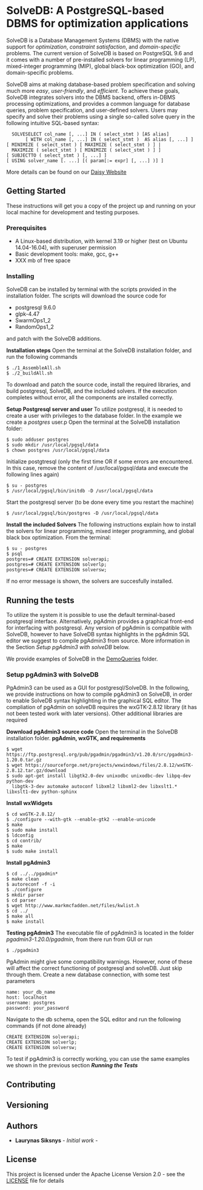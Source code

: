 # SolveDB: A PostgreSQL-based DBMS for optimization applications

SolveDB is a Database Management Systems (DBMS) with the native support for *optimization*, *constraint satisfaction*, and *domain-specific* problems. 
The current version of SolveDB is based on PostgreSQL 9.6 and it comes with a number of pre-installed solvers for linear programming (LP), mixed-integer programming (MIP), global black-box 
optimization (GO), and domain-specific problems. 

SolveDB aims at making database-based problem specification and solving much more *easy*, *user-friendly*, and *efficient*. To achieve these goals, SolveDB integrates solvers into 
the DBMS backend, offers in-DBMS processing optimizations, and provides a common language for database queries, problem specification, and user-defined solvers.
Users may specify and solve their problems using a single so-called solve query in the following intuitive SQL-based syntax:

```
  SOLVESELECT col_name [, ...] IN ( select_stmt ) [AS alias]
       [ WITH col_name [, ...] IN ( select_stmt )  AS alias [, ...] ]
[ MINIMIZE ( select_stmt ) [ MAXIMIZE ( select_stmt ) ] |
  MAXIMIZE ( select_stmt ) [ MINIMIZE ( select_stmt ) ] ]
[ SUBJECTTO ( select_stmt ) [, ...] ]
[ USING solver_name [. ...] [( param[:= expr] [, ...] )] ]
```

More details can be found on our [Daisy Website](http://daisy.aau.dk/solvedb)

## Getting Started

These instructions will get you a copy of the project up and running on your local machine for development and testing purposes.

### Prerequisites

- A Linux-based distribution, with kernel 3.19 or higher (test on Ubuntu 14.04-16.04), with superuser permission
- Basic development tools: make, gcc, g++
- XXX mb of free space


### Installing

SolveDB can be installed by terminal with the scripts provided in the installation folder. The scripts will download the source code for
- postgresql 9.6.0
- glpk-4.47
- SwarmOps1_2
- RandomOps1_2

and patch with the SolveDB additions.

**Installation steps**
Open the terminal at the SolveDB installation folder, and run the following commands
```
$ ./1_AssembleAll.sh
$ ./2_buildAll.sh
```
To download and patch the source code, install the required libraries, and build postgresql, SolveDB, and the included solvers. If the execution completes without error, all the components are installed correctly.


**Setup Postgresql server and user**
To utilize postgresql, it is needed to create a user with privileges to the database folder. In the example we create a *postgres* user.p
Open the terminal at the SolveDB installation folder:

```
$ sudo adduser postgres
$ sudo mkdir /usr/local/pgsql/data
$ chown postgres /usr/local/pgsql/data
```


Initialize postgtresql (only the first time OR if some errors are encountered. In this case, remove the content of /usr/local/pgsql/data and execute the following lines again)
```
$ su - postgres
$ /usr/local/pgsql/bin/initdb -D /usr/local/pgsql/data
```

Start the postgresql server (to be done every time you restart the machine)

```
$ /usr/local/pgsql/bin/postgres -D /usr/local/pgsql/data 
```

**Install the included Solvers**
The following instructions explain how to install the solvers for linear programming, mixed integer programming, and global black box optimization. From the terminal:

```
$ su - postgres
$ psql
postgres=# CREATE EXTENSION solverapi;
postgres=# CREATE EXTENSION solverlp;
postgres=# CREATE EXTENSION solversw;
```
If no error message is shown, the solvers are succesfully installed.


## Running the tests

To utilize the system it is possible to use the default terminal-based postgresql interface. Alternatively, pgAdmin provides a graphical front-end for interfacing with postgresql. Any version of pgAdmin is compatible with SolveDB, however to have SolveDB syntax highlights in the pgAdmin SQL editor we suggest to compile pgAdmin3 from source. More information in the Section *Setup pgAdmin3 with solveDB* below.

We provide examples of SolveDB in the [DemoQueries](DemoQueries) folder.


### Setup pgAdmin3 with SolveDB
PgAdmin3 can be used as a GUI for postgresql/SolveDB. In the following, we provide instructions on how to compile pgAdmin3 on SolveDB, in order to enable SolveDB syntax highlighting in the graphical SQL editor. The compliation of pgAdmin on solveDB requires the wxGTK-2.8.12 library (it has not been tested work with later versions). Other additional libraries are required

**Download pgAdmin3 source code**
Open the terminal in the SolveDB installation folder. 
**pgAdmin, wxGTK, and requirements**
```
$ wget https://ftp.postgresql.org/pub/pgadmin/pgadmin3/v1.20.0/src/pgadmin3-1.20.0.tar.gz
$ wget https://sourceforge.net/projects/wxwindows/files/2.8.12/wxGTK-2.8.12.tar.gz/download
$ sudo apt-get install libgtk2.0-dev unixodbc unixodbc-dev libpq-dev python-dev 
  libgtk-3-dev automake autoconf libxml2 libxml2-dev libxslt1.* libxslt1-dev python-sphinx
```
**Install wxWidgets**
```
$ cd wxGTK-2.8.12/
$ ./configure --with-gtk --enable-gtk2 --enable-unicode
$ make
$ sudo make install
$ ldconfig
$ cd contrib/
$ make
$ sudo make install
```
**Install pgAdmin3**
```
$ cd ../../pgadmin*
$ make clean
$ autoreconf -f -i
$ ./configure
$ mkdir parser
$ cd parser 
$ wget http://www.markmcfadden.net/files/kwlist.h 
$ cd ../
$ make all
$ make install
```

**Testing pgAdmin3**
The executable file of pgAdmin3 is located in the folder *pgadmin3-1.20.0/pgadmin*, from there run from GUI or run
```
$ ./pgadmin3
```
PgAdmin might give some compatibility warnings. However, none of these will affect the correct functioning of postgresql and solveDB. Just skip through them.
Create a new database connection, with some test parameters
```
name: your_db_name
host: localhost
username: postgres 
password: your_password
```

Navigate to the db schema, open the SQL editor and run the following commands (if not done already)
```
CREATE EXTENSION solverapi;
CREATE EXTENSION solverlp;
CREATE EXTENSION solversw;
```

To test if pgAdmin3 is correctly working, you can use the same examples we shown in the previous section **_Running the Tests_**

## Contributing



## Versioning


## Authors

* **Laurynas Siksnys** - *Initial work* - 

## License

This project is licensed under the Apache License Version 2.0 - see the [LICENSE](LICENSE) file for details

